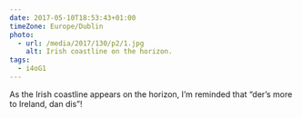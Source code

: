 ```yaml
---
date: 2017-05-10T18:53:43+01:00
timeZone: Europe/Dublin
photo:
  - url: /media/2017/130/p2/1.jpg
    alt: Irish coastline on the horizon.
tags:
  - i4oG1
---
```


As the Irish coastline appears on the horizon, I’m reminded that “der’s more to Ireland, dan dis”!
